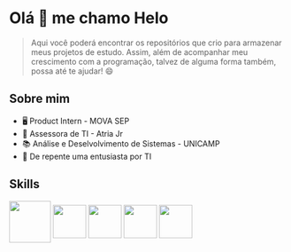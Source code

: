 # Olá &#128075; me chamo Helo

> Aqui você poderá encontrar os repositórios que crio para armazenar meus projetos de estudo. Assim, além de acompanhar meu crescimento com a programação, talvez de alguma forma também, possa até te ajudar! &#128516;

## Sobre mim 
* &#128421; Product Intern - MOVA SEP
* &#128640; Assessora de TI - Atria Jr
* &#128218; Análise e Deselvolvimento de Sistemas - UNICAMP
* &#129327; De repente uma entusiasta por TI 

## Skills
<div style="display: inline_block">
   <img align="center" height="75" width="75" src="https://www.britefish.net/wp-content/uploads/2019/07/logo-c-1.png">
   <img align="center" height="60" width="60" src="https://cdn.pixabay.com/photo/2017/08/05/11/16/logo-2582748_1280.png">
   <img align="center" height="60" width="60" src="https://cdn.pixabay.com/photo/2017/08/05/11/16/logo-2582747_960_720.png">
   <img align="center" height="60" width="60" src="https://encrypted-tbn0.gstatic.com/images?q=tbn:ANd9GcSxPxMvNNqR05JEHqPx3apzPt8Z15k3JH-bzxla9lZoB9ngOFA7TKeMEUiW9ACG-GaxpVQ&usqp=CAU">
   <img align="center" height="60" width="60" src="https://upload.wikimedia.org/wikipedia/commons/thumb/c/c3/Python-logo-notext.svg/1200px-Python-logo-notext.svg.png">
</div>
